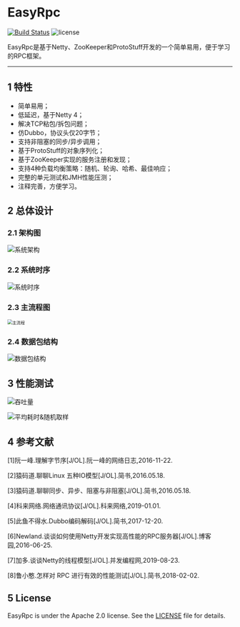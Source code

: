 # EasyRpc

[![Build Status](https://github.com/Matrix6677/EasyRpc/workflows/Java%20CI/badge.svg)](https://github.com/Matrix6677/EasyRpc/actions) ![license](https://img.shields.io/github/license/alibaba/dubbo.svg)

EasyRpc是基于Netty、ZooKeeper和ProtoStuff开发的一个简单易用，便于学习的RPC框架。

------

## 1 特性

- 简单易用；
- 低延迟，基于Netty 4；
- 解决TCP粘包/拆包问题；
- 仿Dubbo，协议头仅20字节；
- 支持非阻塞的同步/异步调用；
- 基于ProtoStuff的对象序列化；
- 基于ZooKeeper实现的服务注册和发现；
- 支持4种负载均衡策略：随机、轮询、哈希、最佳响应；
- 完整的单元测试和JMH性能压测；
- 注释完善，方便学习。

## 2 总体设计

### 2.1 架构图

![系统架构](https://raw.githubusercontent.com/Matrix6677/EasyRpc/master/doc/%E7%B3%BB%E7%BB%9F%E6%9E%B6%E6%9E%84.png)

### 2.2 系统时序

![系统时序](https://raw.githubusercontent.com/Matrix6677/EasyRpc/master/doc/%E7%B3%BB%E7%BB%9F%E6%97%B6%E5%BA%8F.png)

### 2.3 主流程图

<img src="https://github.com/Matrix6677/EasyRpc/blob/master/doc/%E4%B8%BB%E6%B5%81%E7%A8%8B.png?raw=true" alt="主流程" style="zoom:67%;" />

### 2.4 数据包结构

![数据包结构](https://raw.githubusercontent.com/Matrix6677/EasyRpc/master/doc/%E6%95%B0%E6%8D%AE%E5%8C%85%E7%BB%93%E6%9E%84.png)

## 3 性能测试

![吞吐量](https://github.com/Matrix6677/EasyRpc/blob/master/doc/%E5%90%9E%E5%90%90%E9%87%8F.png?raw=true)

![平均耗时&随机取样](https://github.com/Matrix6677/EasyRpc/blob/master/doc/%E5%B9%B3%E5%9D%87%E8%80%97%E6%97%B6&%E9%9A%8F%E6%9C%BA%E5%8F%96%E6%A0%B7.png?raw=true)

## 4 参考文献

[1]阮一峰.理解字节序[J/OL].阮一峰的网络日志,2016-11-22.

[2]猿码道.聊聊Linux 五种IO模型[J/OL].简书,2016.05.18.

[3]猿码道.聊聊同步、异步、阻塞与非阻塞[J/OL].简书,2016.05.18.

[4]科来网络.网络通讯协议[J/OL].科来网络,2019-01.01.

[5]此鱼不得水.Dubbo编码解码[J/OL].简书,2017-12-20.

[6]Newland.谈谈如何使用Netty开发实现高性能的RPC服务器[J/OL].博客园,2016-06-25.

[7]加多.谈谈Netty的线程模型[J/OL].并发编程网,2019-08-23.

[8]鲁小憨.怎样对 RPC 进行有效的性能测试[J/OL].简书,2018-02-02.

## 5 License

EasyRpc is under the Apache 2.0 license. See the [LICENSE](https://github.com/Matrix6677/EasyRpc/blob/master/LICENSE) file for details.